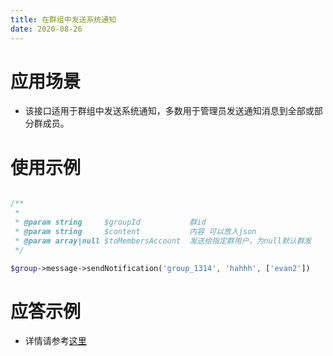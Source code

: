 ```yaml
---
title: 在群组中发送系统通知
date: 2020-08-26
---
```


# 应用场景

- 该接口适用于群组中发送系统通知，多数用于管理员发送通知消息到全部或部分群成员。

# 使用示例

```php

/**
 *
 * @param string     $groupId           群id
 * @param string     $content           内容 可以放入json
 * @param array|null $toMembersAccount  发送给指定群用户，为null默认群发
 */

$group->message->sendNotification('group_1314', 'hahhh', ['evan2'])

```

# 应答示例

- 详情请参考[这里](https://cloud.tencent.com/document/product/269/1630)